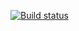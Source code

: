 [![Build status](https://ci.appveyor.com/api/projects/status/xrkd718xly098ql8?svg=true)](https://ci.appveyor.com/project/VladislavKolontaevskiy/card)